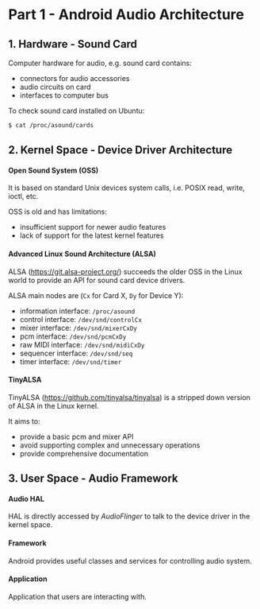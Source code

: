 # Part 1 - Android Audio Architecture

## 1. Hardware - Sound Card

Computer hardware for audio, e.g. sound card contains:
+ connectors for audio accessories
+ audio circuits on card
+ interfaces to computer bus

To check sound card installed on Ubuntu:
```sh
$ cat /proc/asound/cards
```

## 2. Kernel Space - Device Driver Architecture

#### Open Sound System (OSS)

It is based on standard Unix devices system calls, i.e. POSIX read, write, ioctl, etc.

OSS is old and has limitations:
+ insufficient support for newer audio features
+ lack of support for the latest kernel features

#### Advanced Linux Sound Architecture (ALSA)

ALSA (https://git.alsa-project.org/) succeeds the older OSS in the Linux world to provide an API for sound card device drivers.

ALSA main nodes are (`Cx` for Card X, `Dy` for Device Y):
+ information interface: `/proc/asound`
+ control interface: `/dev/snd/controlCx`
+ mixer interface: `/dev/snd/mixerCxDy`
+ pcm interface: `/dev/snd/pcmCxDy`
+ raw MIDI interface: `/dev/snd/midiCxDy`
+ sequencer interface: `/dev/snd/seq`
+ timer interface: `/dev/snd/timer`

#### TinyALSA

TinyALSA (https://github.com/tinyalsa/tinyalsa) is a stripped down version of ALSA in the Linux kernel.

It aims to:
+ provide a basic pcm and mixer API
+ avoid supporting complex and unnecessary operations
+ provide comprehensive documentation

## 3. User Space - Audio Framework

#### Audio HAL

HAL is directly accessed by *AudioFlinger* to talk to the device driver in the kernel space.

#### Framework

Android provides useful classes and services for controlling audio system.

#### Application

Application that users are interacting with.
